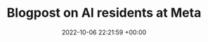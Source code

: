 ---
layout: post
categories: news
date: 2022-10-06 22:21:59 +00:00
title:  "Blogpost on AI residents at Meta"
titleurl: ""
important: "true"
highlight: ""
summary: I am working with <a href="https://scholar.google.com/citations?user=H8FJlJoAAAAJ&hl=en">Akshara Rai</a> and <a href="https://scholar.google.com/citations?user=28oeBTgAAAAJ&hl=en">Yixin Lin</a> on <a href="https://openreview.net/forum?id=Eal_lL08v_l">preference-based task planning for dishwasher loading task</a>. Read about the work of 2021-2022 AI residents at Meta <a href=https://ai.meta.com/blog/meta-ai-residency-profiles/>here</a>. <br><br> <a href=https://ai.meta.com/blog/meta-ai-residency-profiles/><img src="images/meta_blog.jpg" width=550 height=600></a><br><br>
---